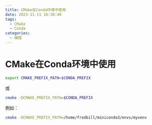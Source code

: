 ```yaml
---
title: CMake在Conda环境中使用
date: 2023-11-11 16:30:49
tags:
  - CMake
  - Conda
categories:
  - 编程
---
```


# CMake在Conda环境中使用

```bash
export CMAKE_PREFIX_PATH=$CONDA_PREFIX
```

或

```bash
cmake -DCMAKE_PREFIX_PATH=$CONDA_PREFIX
```

例如：

```bash
cmake -DCMAKE_PREFIX_PATH=/home/fredbill/miniconda3/envs/myvenv
```
